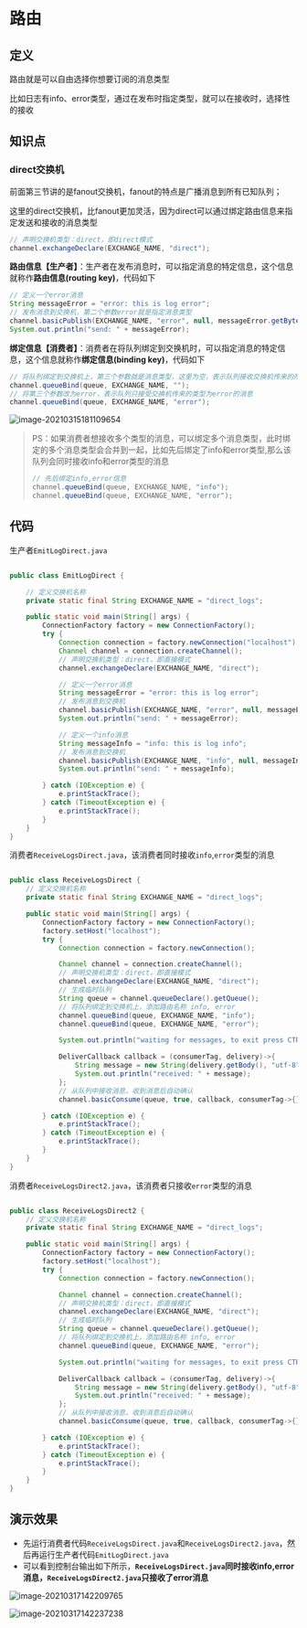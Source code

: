 # 路由

## 定义

路由就是可以自由选择你想要订阅的消息类型

比如日志有info、error类型，通过在发布时指定类型，就可以在接收时，选择性的接收

## 知识点

### direct交换机

前面第三节讲的是fanout交换机，fanout的特点是广播消息到所有已知队列；

这里的direct交换机，比fanout更加灵活，因为direct可以通过绑定路由信息来指定发送和接收的消息类型

```java
// 声明交换机类型：direct，即direct模式
channel.exchangeDeclare(EXCHANGE_NAME, "direct");
```

**路由信息【生产者】**：生产者在发布消息时，可以指定消息的特定信息，这个信息就称作**路由信息(routing key)**，代码如下

```java
// 定义一个error消息
String messageError = "error: this is log error";
// 发布消息到交换机，第二个参数error就是指定消息类型
channel.basicPublish(EXCHANGE_NAME, "error", null, messageError.getBytes());
System.out.println("send: " + messageError);
```

**绑定信息【消费者】**：消费者在将队列绑定到交换机时，可以指定消息的特定信息，这个信息就称作**绑定信息(binding key)**，代码如下

```java
// 将队列绑定到交换机上，第三个参数就是消息类型，这里为空，表示队列接收交换机传来的所有消息
channel.queueBind(queue, EXCHANGE_NAME, "");
// 将第三个参数改为error，表示队列只接受交换机传来的类型为error的消息
channel.queueBind(queue, EXCHANGE_NAME, "error");
```

![image-20210315181109654](https://i.loli.net/2021/03/15/SqRMG12v4rutNci.png)

>  PS：如果消费者想接收多个类型的消息，可以绑定多个消息类型，此时绑定的多个消息类型会合并到一起，比如先后绑定了info和error类型,那么该队列会同时接收info和error类型的消息
>
>  ```java
>  // 先后绑定info,error信息
>  channel.queueBind(queue, EXCHANGE_NAME, "info");
>  channel.queueBind(queue, EXCHANGE_NAME, "error");
>  ```

## 代码

生产者`EmitLogDirect.java`

```java

public class EmitLogDirect {

    // 定义交换机名称
    private static final String EXCHANGE_NAME = "direct_logs";

    public static void main(String[] args) {
        ConnectionFactory factory = new ConnectionFactory();
        try {
            Connection connection = factory.newConnection("localhost");
            Channel channel = connection.createChannel();
            // 声明交换机类型：direct，即直接模式
            channel.exchangeDeclare(EXCHANGE_NAME, "direct");

            // 定义一个error消息
            String messageError = "error: this is log error";
            // 发布消息到交换机
            channel.basicPublish(EXCHANGE_NAME, "error", null, messageError.getBytes());
            System.out.println("send: " + messageError);

            // 定义一个info消息
            String messageInfo = "info: this is log info";
            // 发布消息到交换机
            channel.basicPublish(EXCHANGE_NAME, "info", null, messageInfo.getBytes());
            System.out.println("send: " + messageInfo);

        } catch (IOException e) {
            e.printStackTrace();
        } catch (TimeoutException e) {
            e.printStackTrace();
        }
    }
}

```

消费者`ReceiveLogsDirect.java`，该消费者同时接收`info`,`error`类型的消息

```java

public class ReceiveLogsDirect {
    // 定义交换机名称
    private static final String EXCHANGE_NAME = "direct_logs";

    public static void main(String[] args) {
        ConnectionFactory factory = new ConnectionFactory();
        factory.setHost("localhost");
        try {
            Connection connection = factory.newConnection();

            Channel channel = connection.createChannel();
            // 声明交换机类型：direct，即直接模式
            channel.exchangeDeclare(EXCHANGE_NAME, "direct");
            // 生成临时队列
            String queue = channel.queueDeclare().getQueue();
            // 将队列绑定到交换机上，添加路由名称 info, error
            channel.queueBind(queue, EXCHANGE_NAME, "info");
            channel.queueBind(queue, EXCHANGE_NAME, "error");

            System.out.println("waiting for messages, to exit press CTRL+C");

            DeliverCallback callback = (consumerTag, delivery)->{
                String message = new String(delivery.getBody(), "utf-8");
                System.out.println("received: " + message);
            };
            // 从队列中接收消息，收到消息后自动确认
            channel.basicConsume(queue, true, callback, consumerTag->{});

        } catch (IOException e) {
            e.printStackTrace();
        } catch (TimeoutException e) {
            e.printStackTrace();
        }
    }
}

```

消费者`ReceiveLogsDirect2.java`，该消费者只接收`error`类型的消息

```java

public class ReceiveLogsDirect2 {
    // 定义交换机名称
    private static final String EXCHANGE_NAME = "direct_logs";

    public static void main(String[] args) {
        ConnectionFactory factory = new ConnectionFactory();
        factory.setHost("localhost");
        try {
            Connection connection = factory.newConnection();

            Channel channel = connection.createChannel();
            // 声明交换机类型：direct，即直接模式
            channel.exchangeDeclare(EXCHANGE_NAME, "direct");
            // 生成临时队列
            String queue = channel.queueDeclare().getQueue();
            // 将队列绑定到交换机上，添加路由名称 info, error
            channel.queueBind(queue, EXCHANGE_NAME, "error");

            System.out.println("waiting for messages, to exit press CTRL+C");

            DeliverCallback callback = (consumerTag, delivery)->{
                String message = new String(delivery.getBody(), "utf-8");
                System.out.println("received: " + message);
            };
            // 从队列中接收消息，收到消息后自动确认
            channel.basicConsume(queue, true, callback, consumerTag->{});

        } catch (IOException e) {
            e.printStackTrace();
        } catch (TimeoutException e) {
            e.printStackTrace();
        }
    }
}

```

## 演示效果

- 先运行消费者代码`ReceiveLogsDirect.java`和`ReceiveLogsDirect2.java`，然后再运行生产者代码`EmitLogDirect.java`
- 可以看到控制台输出如下所示，**`ReceiveLogsDirect.java`同时接收info,error消息，`ReceiveLogsDirect2.java`只接收了error消息**

![image-20210317142209765](https://i.loli.net/2021/03/17/jHlObfwUGJdB95h.png)

![image-20210317142237238](https://i.loli.net/2021/03/17/UZcnRtofwvi4T65.png)